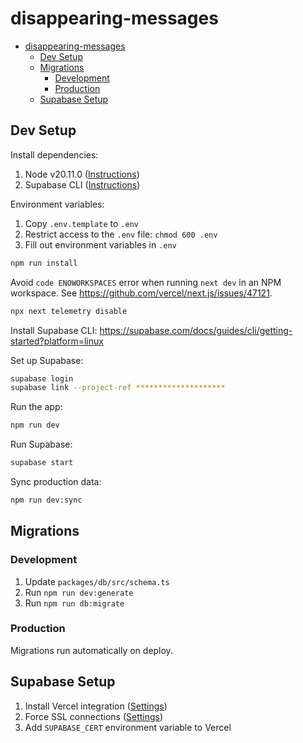 # disappearing-messages

- [disappearing-messages](#disappearing-messages)
  - [Dev Setup](#dev-setup)
  - [Migrations](#migrations)
    - [Development](#development)
    - [Production](#production)
  - [Supabase Setup](#supabase-setup)

## Dev Setup

Install dependencies:

1. Node v20.11.0 ([Instructions](https://nodejs.org/en))
2. Supabase CLI ([Instructions](https://supabase.com/docs/guides/cli/getting-started))

Environment variables:

1. Copy `.env.template` to `.env`
2. Restrict access to the `.env` file: `chmod 600 .env`
3. Fill out environment variables in `.env`

```sh
npm run install
```

Avoid `code ENOWORKSPACES` error when running `next dev` in an NPM workspace. See <https://github.com/vercel/next.js/issues/47121>.

```sh
npx next telemetry disable
```

Install Supabase CLI: <https://supabase.com/docs/guides/cli/getting-started?platform=linux>

Set up Supabase:

```sh
supabase login
supabase link --project-ref ********************
```

Run the app:

```sh
npm run dev
```

Run Supabase:

```sh
supabase start
```

Sync production data:

```sh
npm run dev:sync
```

## Migrations

### Development

1. Update `packages/db/src/schema.ts`
2. Run `npm run dev:generate`
3. Run `npm run db:migrate`

### Production

Migrations run automatically on deploy.

## Supabase Setup

1. Install Vercel integration ([Settings](https://supabase.com/dashboard/project/yiccmvrkavbejqykifkl/settings/integrations))
2. Force SSL connections ([Settings](https://supabase.com/dashboard/project/yiccmvrkavbejqykifkl/settings/database))
3. Add `SUPABASE_CERT` environment variable to Vercel
